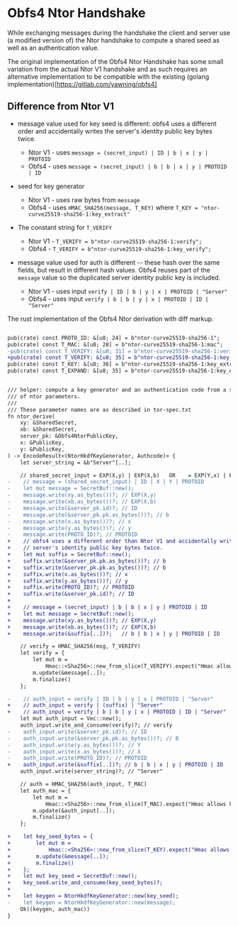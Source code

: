 
# Obfs4 Ntor Handshake

While exchanging messages during the handshake the client and
server use (a modified version of) the Ntor handshake to
compute a shared seed as well as an authentication value.

The original implementation of the Obfs4 Ntor Handshake has some
small variation from the actual Ntor V1 handshake and as such
requires an alternative implementation to be compatible with
the existing (golang implementation)[https://gitlab.com/yawning/obfs4]


## Difference from Ntor V1

* message value used for key seed is different: obfs4 uses a different order and
accidentally writes the server's identity public key bytes twice.
  - Ntor V1 - uses `message = (secret_input) | ID | b | x | y | PROTOID`
  - Obfs4 - uses `message = (secret_input) | b | b | x | y | PROTOID | ID`

* seed for key generator
  * Ntor V1 - uses raw bytes from `message`
  * Obfs4 - uses `HMAC_SHA256(message, T_KEY)` where `T_KEY = "ntor-curve25519-sha256-1:key_extract"`

* The constant string for `T_VERIFY`
  * Ntor V1 - `T_VERIFY = b"ntor-curve25519-sha256-1:verify";`
  * Obfs4 - `T_VERIFY = b"ntor-curve25519-sha256-1:key_verify";`

* message value used for auth is different -- these hash over the same fields,
but result in different hash values. Obfs4 reuses part of the `message` value
so the duplicated server identity public key is included.
  * Ntor V1 - uses input `verify | ID | b | y | x | PROTOID | "Server"`
  * Obfs4 - uses input `verify | b | b | y | x | PROTOID | ID | "Server"`

The rust implementation of the Obfs4 Ntor derivation with diff markup.

```diff

pub(crate) const PROTO_ID: &[u8; 24] = b"ntor-curve25519-sha256-1";
pub(crate) const T_MAC: &[u8; 28] = b"ntor-curve25519-sha256-1:mac";
-pub(crate) const T_VERIFY: &[u8; 31] = b"ntor-curve25519-sha256-1:verify";
+pub(crate) const T_VERIFY: &[u8; 35] = b"ntor-curve25519-sha256-1:key_verify";
pub(crate) const T_KEY: &[u8; 36] = b"ntor-curve25519-sha256-1:key_extract";
pub(crate) const T_EXPAND: &[u8; 35] = b"ntor-curve25519-sha256-1:key_expand";


/// helper: compute a key generator and an authentication code from a set
/// of ntor parameters.
///
/// These parameter names are as described in tor-spec.txt
fn ntor_derive(
    xy: &SharedSecret,
    xb: &SharedSecret,
    server_pk: &Obfs4NtorPublicKey,
    x: &PublicKey,
    y: &PublicKey,
) -> EncodeResult<(NtorHkdfKeyGenerator, Authcode)> {
    let server_string = &b"Server"[..];

    // shared_secret_input = EXP(X,y) | EXP(X,b)   OR    = EXP(Y,x) | EXP(B,x)
-    // message = (shared_secret_input) | ID | X | Y | PROTOID
-    let mut message = SecretBuf::new();
-    message.write(xy.as_bytes())?; // EXP(X,y)
-    message.write(xb.as_bytes())?; // EXP(X,b)
-    message.write(&server_pk.id)?; // ID
-    message.write(&server_pk.pk.as_bytes())?; // b
-    message.write(x.as_bytes())?; // x
-    message.write(y.as_bytes())?; // y
-    message.write(PROTO_ID)?; // PROTOID
+    // obfs4 uses a different order than Ntor V1 and accidentally writes the
+    // server's identity public key bytes twice.
+    let mut suffix = SecretBuf::new();
+    suffix.write(&server_pk.pk.as_bytes())?; // b
+    suffix.write(&server_pk.pk.as_bytes())?; // b
+    suffix.write(x.as_bytes())?; // x
+    suffix.write(y.as_bytes())?; // y
+    suffix.write(PROTO_ID)?; // PROTOID
+    suffix.write(&server_pk.id)?; // ID
+
+    // message = (secret_input) | b | b | x | y | PROTOID | ID
+    let mut message = SecretBuf::new();
+    message.write(xy.as_bytes())?; // EXP(X,y)
+    message.write(xb.as_bytes())?; // EXP(X,b)
+    message.write(&suffix[..])?;   // b | b | x | y | PROTOID | ID

    // verify = HMAC_SHA256(msg, T_VERIFY)
    let verify = {
        let mut m =
            Hmac::<Sha256>::new_from_slice(T_VERIFY).expect("Hmac allows keys of any size");
        m.update(&message[..]);
        m.finalize()
    };

-    // auth_input = verify | ID | b | y | x | PROTOID | "Server"
+    // auth_input = verify | (suffix) | "Server"
+    // auth_input = verify | b | b | y | x | PROTOID | ID | "Server"
    let mut auth_input = Vec::new();
    auth_input.write_and_consume(verify)?; // verify
-    auth_input.write(&server_pk.id)?; // ID
-    auth_input.write(&server_pk.pk.as_bytes())?; // B
-    auth_input.write(y.as_bytes())?; // Y
-    auth_input.write(x.as_bytes())?; // X
-    auth_input.write(PROTO_ID)?; // PROTOID
+    auth_input.write(&suffix[..])?; // b | b | x | y | PROTOID | ID
    auth_input.write(server_string)?; // "Server"

    // auth = HMAC_SHA256(auth_input, T_MAC)
    let auth_mac = {
        let mut m =
            Hmac::<Sha256>::new_from_slice(T_MAC).expect("Hmac allows keys of any size");
        m.update(&auth_input[..]);
        m.finalize()
    };

+    let key_seed_bytes = {
+        let mut m = 
+            Hmac::<Sha256>::new_from_slice(T_KEY).expect("Hmac allows keys of any size");
+        m.update(&message[..]);
+        m.finalize()
+    };
+    let mut key_seed = SecretBuf::new();
+    key_seed.write_and_consume(key_seed_bytes)?;
+
+    let keygen = NtorHkdfKeyGenerator::new(key_seed);
-    let keygen = NtorHkdfKeyGenerator::new(message);
    Ok((keygen, auth_mac))
}

```
